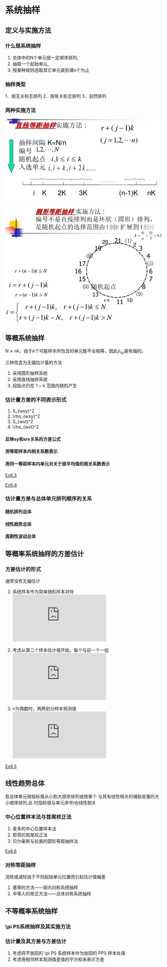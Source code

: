# 系统抽样

## 定义与实施方法

### 什么是系统抽样

1. 总体中的N个单元按一定顺序排列,
2. 抽取一个起始单元,
3. 按某种规则选取其它单元直到满n个为止

### 抽样类型

1、按无关标志排列
2、按有关标志排列
3、自然排列

### 两种实施方法

![](line_sample.png)

![](circle_sample.png)

## 等概系统抽样

$N\neq nk$，由于$k$个可能样本所包含的单元数不全相等，因此$\bar y_{sy}$是有偏的。

三种改造为无偏估计量的方法
1. 采用圆形抽样系统
2. 采用直线抽样系统
3. 起始点仍在 1 ~ k 范围内随机产生

### 估计量方差的不同表示形式

1. S_{wsy}^2
2. \rho_{wsy}^2
3. S_{wst}^2
4. \rho_{wst}^2

#### 反映sy和srs关系的方差公式
#### 用等距样本内相关系数表示
#### 用同一等距样本内单元对关于层平均值的相关系数表示

[Ex6.3](Ex6.3/README.md)

[Ex6.4](Ex6.3/README.md)

### 估计量方差与总体单元排列顺序的关系

#### 随机排列总体
#### 线性趋势总体
#### 周期性波动总体

## 等概率系统抽样的方差估计


### 方差估计的形式

通常没有无偏估计

1. 系统样本作为简单随机样本对待
![](https://latex.codecogs.com/gif.latex?v_1%28%5Cbar%20y_%7Bsy%7D%29%3D%5Cfrac%7B1-f%7D%7Bn%7Ds%5E2%3D%5Cfrac%7BN-n%7D%7BnN%7D%5Cfrac%7B1%7D%7Bn-1%7D%5Csum%5Climits_%7Bi%3D1%7D%5En%28y_i-%5Cbar%20y_%7Bsy%7D%29%5E2)

2. 考虑从第二个样本估计值开始，每个与前一个一组
![](https://latex.codecogs.com/gif.latex?v_2%28%5Cbar%20y_%7Bsy%7D%29%3D%5Cfrac%7B1-f%7D%7Bn%7D%5Cfrac%7B1%7D%7B2%28n-1%29%7D%5Csum%5Climits_%7Bi%3D1%7D%5E%7Bn-1%7D%28y_%7Bi&plus;1%7D-y_i%29%5E2)

3. n为偶数时，两两划分样本观测值
![](https://latex.codecogs.com/gif.latex?v_3%28%5Cbar%20y_%7Bsy%7D%29%3D%5Cfrac%7B1-f%7D%7Bn%7D%5Cfrac%7B2%7D%7Bn%7D%5Cfrac%7B1%7D%7B2%7D%5Csum%5Climits_%7Bi%3D1%7D%5E%7Bn/2%7D%28y_%7B2i%7D-y_%7B2i-1%7D%29%5E2)

[Ex6.5](Ex6.5/README.md)

## 线性趋势总体

若总体单元按指标值从小到大顺序排列或按某个
与其有线性相关的辅助变量的大小顺序排列,此
时指标值与单元序号i也线性相关

### 中心位置样本法与首尾校正法
1. 麦多的中心位置样本法
2. 耶茨的首尾校正法
3. 贝尔豪斯与拉奥的圆形等距抽样法

[Ex6.6](Ex6.6/README.md)

### 对称等距抽样
消除或减轻由于不同起始单元位置而引起估计值偏差

1. 塞蒂的方法——层内对称系统抽样
2. 辛等人的修正方法——总体对称系统抽样

## 不等概率系统抽样

### \pi PS系统抽样及其实施方法
### 估计量及其方差与方差估计

1. 考虑将不放回的 \pi PS 系统样本作为放回的 PPS 样本处理
2. 考虑用相邻样本观测值差值的平方和来表示方差
